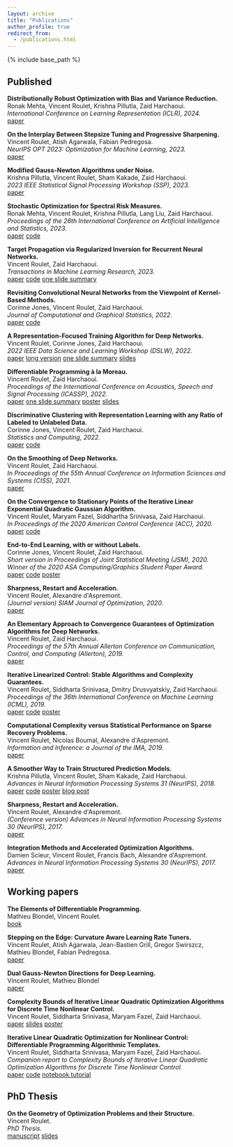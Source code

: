```yaml
---
layout: archive
title: "Publications"
author_profile: true
redirect_from:
  - /publications.html
---
```


{% include base_path %}

## Published

**Distributionally Robust Optimization with Bias and Variance Reduction.**  
Ronak Mehta, Vincent Roulet, Krishna Pillutla, Zaid Harchaoui.  
*International Conference on Learning Representation (ICLR), 2024.*  
[paper](https://openreview.net/pdf?id=TTrzgEZt9s)

**On the Interplay Between Stepsize Tuning and Progressive Sharpening.**  
Vincent Roulet, Atish Agarwala, Fabian Pedregosa.  
*NeurIPS OPT 2023: Optimization for Machine Learning, 2023.*  
[paper](https://openreview.net/pdf?id=jX7n3TWT0T)

**Modified Gauss-Newton Algorithms under Noise.**  
Krishna Pillutla, Vincent Roulet, Sham Kakade, Zaid Harchaoui.    
*2023 IEEE Statistical Signal Processing Workshop (SSP), 2023.*  
[paper](https://krishnap25.github.io/papers/prox_linear.pdf)

**Stochastic Optimization for Spectral Risk Measures.**  
Ronak Mehta, Vincent Roulet, Krishna Pillutla, Lang Liu, Zaid Harchaoui.  
*Proceedings of the 26th International Conference on Artificial Intelligence and Statistics, 2023.*  
[paper](https://proceedings.mlr.press/v206/mehta23b/mehta23b.pdf)
[code](https://github.com/ronakdm/lerm)

**Target Propagation via Regularized Inversion for Recurrent Neural Networks.**  
Vincent Roulet, Zaid Harchaoui.  
*Transactions in Machine Learning Research, 2023.*  
[paper](https://openreview.net/forum?id=vxyjTUPV24)
[code](https://github.com/vroulet/tpri)
[one slide summary](/files/target_prop_brief.pdf)

**Revisiting Convolutional Neural Networks from the Viewpoint of Kernel-Based Methods.**  
Corinne Jones, Vincent Roulet, Zaid Harchaoui.  
*Journal of Computational and Graphical Statistics, 2022.*  
[paper](https://www.tandfonline.com/doi/abs/10.1080/10618600.2022.2163649?journalCode=ucgs20)
[code](https://github.com/cjones6/yesweckn)

**A Representation-Focused Training Algorithm for Deep Networks.**  
Vincent Roulet, Corinne Jones, Zaid Harchaoui.  
*2022 IEEE Data Science and Learning Workshop (DSLW), 2022.*  
[paper](https://ieeexplore.ieee.org/document/9820431) [long version](/files/ulr.pdf) [one slide summary](/files/ulr_brief.pdf) [slides](/files/ulr_talk.pdf)  

**Differentiable Programming à la Moreau.**  
Vincent Roulet, Zaid Harchaoui.  
*Proceedings of the International Conference on Acoustics, Speech and Signal Processing (ICASSP), 2022.*  
[paper](https://ieeexplore.ieee.org/document/9746423) [one slide summary](/files/moreau_bp_brief.pdf) [poster](/files/moreau_bp_poster.pdf) [slides](/files/moreau_bp_talk.pdf)  

**Discriminative Clustering with Representation Learning with any Ratio of Labeled to Unlabeled Data.**  
Corinne Jones, Vincent Roulet, Zaid Harchaoui.  
*Statistics and Computing, 2022.*  
[paper](https://link.springer.com/article/10.1007/s11222-021-10067-x)
[code](https://github.com/cjones6/xsdc)

**On the Smoothing of Deep Networks.**  
Vincent Roulet, Zaid Harchaoui.  
*In Proceedings of the 55th Annual Conference on Information Sciences and Systems (CISS), 2021.*  
[paper](https://ieeexplore.ieee.org/document/9400285)  

**On the Convergence to Stationary Points of the Iterative Linear Exponential Quadratic Gaussian Algorithm.**  
Vincent Roulet, Maryam Fazel, Siddhartha Srinivasa, Zaid Harchaoui.  
*In Proceedings of the 2020 American Control Conference (ACC), 2020.*  
[paper](https://arxiv.org/abs/1910.08221)
[code](https://github.com/vroulet/ilqc)

**End-to-End Learning, with or without Labels.**  
Corinne Jones, Vincent Roulet, Zaid Harchaoui.  
*Short version in Proceedings of Joint Statistical Meeting (JSM), 2020.*  
*Winner of the 2020 ASA Computing/Graphics Student Paper Award.*  
[paper](https://arxiv.org/pdf/1912.12979.pdf)
[code](https://github.com/cjones6/xsdc)
[poster](https://sites.stat.washington.edu/people/cjones6/research/xsdc_poster.pdf)

**Sharpness, Restart and Acceleration.**  
Vincent Roulet, Alexandre d'Aspremont.  
*(Journal version) SIAM Journal of Optimization, 2020.*  
[paper](https://epubs.siam.org/doi/pdf/10.1137/18M1224568)

**An Elementary Approach to Convergence Guarantees of Optimization Algorithms for Deep Networks.**  
Vincent Roulet, Zaid Harchaoui.  
*Proceedings of the 57th Annual Allerton Conference on Communication, Control, and Computing (Allerton), 2019.*  
[paper](https://proceedings.allerton.csl.illinois.edu/media/files/0087.pdf)

**Iterative Linearized Control: Stable Algorithms and Complexity Guarantees.**  
Vincent Roulet, Siddharta Srinivasa, Dmitry Drusvyatskiy, Zaid Harchaoui.  
*Proceedings of the 36th International Conference on Machine Learning (ICML), 2019.*  
[paper](http://proceedings.mlr.press/v97/roulet19a.html)
[code](https://github.com/vroulet/ilqc)
[poster](/files/reg_ctrl_poster.pdf)

**Computational Complexity versus Statistical Performance on Sparse Recovery Problems.**  
Vincent Roulet, Nicolas Boumal, Alexandre d'Aspremont.  
*Information and Inference: a Journal of the IMA, 2019.*  
[paper](https://academic.oup.com/imaiai/advance-article/doi/10.1093/imaiai/iay020/5288445)

**A Smoother Way to Train Structured Prediction Models.**  
Krishna Pillutla, Vincent Roulet, Sham Kakade, Zaid Harchaoui.  
*Advances in Neural Information Processing Systems 31 (NeurIPS), 2018.*  
[paper](http://papers.nips.cc/paper/7726-a-smoother-way-to-train-structured-prediction-models)
[code](https://github.com/krishnap25/casimir)
[poster](https://krishnap25.github.io/papers/2018_neurips_smoother_poster.pdf)
[blog post](http://ads-institute.uw.edu//blog/2018/12/17/deep-struct-pred/)

**Sharpness, Restart and Acceleration.**  
Vincent Roulet, Alexandre d'Aspremont.  
*(Conference version) Advances in Neural Information Processing Systems 30 (NeurIPS), 2017.*  
[paper](https://papers.nips.cc/paper/6712-sharpness-restart-and-acceleration)

**Integration Methods and Accelerated Optimization Algorithms.**  
Damien Scieur, Vincent Roulet, Francis Bach, Alexandre d'Aspremont.  
*Advances in Neural Information Processing Systems 30 (NeurIPS), 2017.*  
[paper](https://papers.nips.cc/paper/6711-integration-methods-and-optimization-algorithms)


## Working papers

**The Elements of Differentiable Programming.**  
Mathieu Blondel, Vincent Roulet.  
[book](https://arxiv.org/pdf/2403.14606)

**Stepping on the Edge: Curvature Aware Learning Rate Tuners.**  
Vincent Roulet, Atish Agarwala, Jean-Bastien Grill, Gregor Swirszcz, Mathieu Blondel, Fabian Pedregosa.  
[paper](https://arxiv.org/pdf/2407.06183)

**Dual Gauss-Newton Directions for Deep Learning.**  
Vincent Roulet, Mathieu Blondel  
[paper](https://arxiv.org/pdf/2308.08886.pdf)

**Complexity Bounds of Iterative Linear Quadratic Optimization Algorithms for Discrete Time Nonlinear Control.**  
Vincent Roulet, Siddharta Srinivasa, Maryam Fazel, Zaid Harchaoui.  
[paper](https://arxiv.org/abs/2204.02322)
[slides](/files/ilqc_long.pdf)
[poster](/files/ilqc_iccopt_poster.pdf)

**Iterative Linear Quadratic Optimization for Nonlinear Control: Differentiable Programming Algorithmic Templates.**  
Vincent Roulet, Siddharta Srinivasa, Maryam Fazel, Zaid Harchaoui.  
*Companion report to Complexity Bounds of Iterative Linear Quadratic Optimization Algorithms for Discrete Time Nonlinear Control.*  
[paper](https://arxiv.org/abs/2207.06362)
[code](https://github.com/vroulet/ilqc)
[notebook tutorial](https://github.com/vroulet/ilqc/blob/master/ilqc.ipynb)


## PhD Thesis  
**On the Geometry of Optimization Problems and their Structure.**  
Vincent Roulet.  
*PhD Thesis.*  
[manuscript](https://tel.archives-ouvertes.fr/tel-01717933)
[slides](/files/PhD_defense_VRoulet.pdf)
